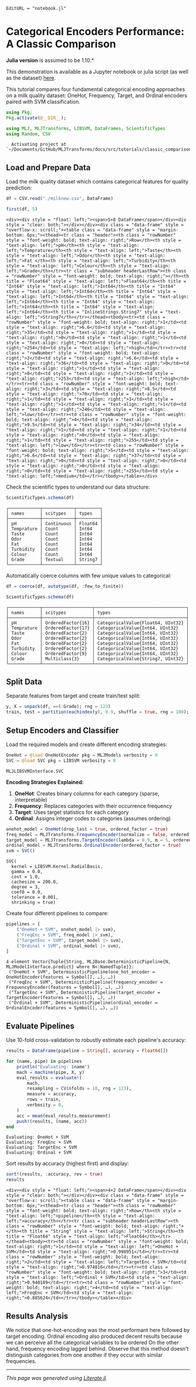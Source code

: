 ```@meta
EditURL = "notebook.jl"
```

# Categorical Encoders Performance: A Classic Comparison

**Julia version** is assumed to be 1.10.*

This demonstration is available as a Jupyter notebook or julia script (as well as the dataset)
[here](https://github.com/essamwise/MLJTransforms.jl/tree/main/docs/src/tutorials/classic_comparison).

This tutorial compares four fundamental categorical encoding approaches on a milk quality dataset:
OneHot, Frequency, Target, and Ordinal encoders paired with SVM classification.

````julia
using Pkg;
Pkg.activate(@__DIR__);

using MLJ, MLJTransforms, LIBSVM, DataFrames, ScientificTypes
using Random, CSV
````

````
  Activating project at `~/Documents/GitHub/MLJTransforms/docs/src/tutorials/classic_comparison`

````

## Load and Prepare Data
Load the milk quality dataset which contains categorical features for quality prediction:

````julia
df = CSV.read("./milknew.csv", DataFrame)

first(df, 5)
````

```@raw html
<div><div style = "float: left;"><span>5×8 DataFrame</span></div><div style = "clear: both;"></div></div><div class = "data-frame" style = "overflow-x: scroll;"><table class = "data-frame" style = "margin-bottom: 6px;"><thead><tr class = "header"><th class = "rowNumber" style = "font-weight: bold; text-align: right;">Row</th><th style = "text-align: left;">pH</th><th style = "text-align: left;">Temprature</th><th style = "text-align: left;">Taste</th><th style = "text-align: left;">Odor</th><th style = "text-align: left;">Fat </th><th style = "text-align: left;">Turbidity</th><th style = "text-align: left;">Colour</th><th style = "text-align: left;">Grade</th></tr><tr class = "subheader headerLastRow"><th class = "rowNumber" style = "font-weight: bold; text-align: right;"></th><th title = "Float64" style = "text-align: left;">Float64</th><th title = "Int64" style = "text-align: left;">Int64</th><th title = "Int64" style = "text-align: left;">Int64</th><th title = "Int64" style = "text-align: left;">Int64</th><th title = "Int64" style = "text-align: left;">Int64</th><th title = "Int64" style = "text-align: left;">Int64</th><th title = "Int64" style = "text-align: left;">Int64</th><th title = "InlineStrings.String7" style = "text-align: left;">String7</th></tr></thead><tbody><tr><td class = "rowNumber" style = "font-weight: bold; text-align: right;">1</td><td style = "text-align: right;">6.6</td><td style = "text-align: right;">35</td><td style = "text-align: right;">1</td><td style = "text-align: right;">0</td><td style = "text-align: right;">1</td><td style = "text-align: right;">0</td><td style = "text-align: right;">254</td><td style = "text-align: left;">high</td></tr><tr><td class = "rowNumber" style = "font-weight: bold; text-align: right;">2</td><td style = "text-align: right;">6.6</td><td style = "text-align: right;">36</td><td style = "text-align: right;">0</td><td style = "text-align: right;">1</td><td style = "text-align: right;">0</td><td style = "text-align: right;">1</td><td style = "text-align: right;">253</td><td style = "text-align: left;">high</td></tr><tr><td class = "rowNumber" style = "font-weight: bold; text-align: right;">3</td><td style = "text-align: right;">8.5</td><td style = "text-align: right;">70</td><td style = "text-align: right;">1</td><td style = "text-align: right;">1</td><td style = "text-align: right;">1</td><td style = "text-align: right;">1</td><td style = "text-align: right;">246</td><td style = "text-align: left;">low</td></tr><tr><td class = "rowNumber" style = "font-weight: bold; text-align: right;">4</td><td style = "text-align: right;">9.5</td><td style = "text-align: right;">34</td><td style = "text-align: right;">1</td><td style = "text-align: right;">1</td><td style = "text-align: right;">0</td><td style = "text-align: right;">1</td><td style = "text-align: right;">255</td><td style = "text-align: left;">low</td></tr><tr><td class = "rowNumber" style = "font-weight: bold; text-align: right;">5</td><td style = "text-align: right;">6.6</td><td style = "text-align: right;">37</td><td style = "text-align: right;">0</td><td style = "text-align: right;">0</td><td style = "text-align: right;">0</td><td style = "text-align: right;">0</td><td style = "text-align: right;">255</td><td style = "text-align: left;">medium</td></tr></tbody></table></div>
```

Check the scientific types to understand our data structure:

````julia
ScientificTypes.schema(df)
````

````
┌────────────┬────────────┬─────────┐
│ names      │ scitypes   │ types   │
├────────────┼────────────┼─────────┤
│ pH         │ Continuous │ Float64 │
│ Temprature │ Count      │ Int64   │
│ Taste      │ Count      │ Int64   │
│ Odor       │ Count      │ Int64   │
│ Fat        │ Count      │ Int64   │
│ Turbidity  │ Count      │ Int64   │
│ Colour     │ Count      │ Int64   │
│ Grade      │ Textual    │ String7 │
└────────────┴────────────┴─────────┘

````

Automatically coerce columns with few unique values to categorical:

````julia
df = coerce(df, autotype(df, :few_to_finite))

ScientificTypes.schema(df)
````

````
┌────────────┬───────────────────┬───────────────────────────────────┐
│ names      │ scitypes          │ types                             │
├────────────┼───────────────────┼───────────────────────────────────┤
│ pH         │ OrderedFactor{16} │ CategoricalValue{Float64, UInt32} │
│ Temprature │ OrderedFactor{17} │ CategoricalValue{Int64, UInt32}   │
│ Taste      │ OrderedFactor{2}  │ CategoricalValue{Int64, UInt32}   │
│ Odor       │ OrderedFactor{2}  │ CategoricalValue{Int64, UInt32}   │
│ Fat        │ OrderedFactor{2}  │ CategoricalValue{Int64, UInt32}   │
│ Turbidity  │ OrderedFactor{2}  │ CategoricalValue{Int64, UInt32}   │
│ Colour     │ OrderedFactor{9}  │ CategoricalValue{Int64, UInt32}   │
│ Grade      │ Multiclass{3}     │ CategoricalValue{String7, UInt32} │
└────────────┴───────────────────┴───────────────────────────────────┘

````

## Split Data
Separate features from target and create train/test split:

````julia
y, X = unpack(df, ==(:Grade); rng = 123)
train, test = partition(eachindex(y), 0.9, shuffle = true, rng = 100);
````

## Setup Encoders and Classifier
Load the required models and create different encoding strategies:

````julia
OneHot = @load OneHotEncoder pkg = MLJModels verbosity = 0
SVC = @load SVC pkg = LIBSVM verbosity = 0
````

````
MLJLIBSVMInterface.SVC
````

**Encoding Strategies Explained:**
1. **OneHot**: Creates binary columns for each category (sparse, interpretable)
2. **Frequency**: Replaces categories with their occurrence frequency
3. **Target**: Uses target statistics for each category
4. **Ordinal**: Assigns integer codes to categories (assumes ordering)

````julia
onehot_model = OneHot(drop_last = true, ordered_factor = true)
freq_model = MLJTransforms.FrequencyEncoder(normalize = false, ordered_factor = true)
target_model = MLJTransforms.TargetEncoder(lambda = 0.9, m = 5, ordered_factor = true)
ordinal_model = MLJTransforms.OrdinalEncoder(ordered_factor = true)
svm = SVC()
````

````
SVC(
  kernel = LIBSVM.Kernel.RadialBasis, 
  gamma = 0.0, 
  cost = 1.0, 
  cachesize = 200.0, 
  degree = 3, 
  coef0 = 0.0, 
  tolerance = 0.001, 
  shrinking = true)
````

Create four different pipelines to compare:

````julia
pipelines = [
    ("OneHot + SVM", onehot_model |> svm),
    ("FreqEnc + SVM", freq_model |> svm),
    ("TargetEnc + SVM", target_model |> svm),
    ("Ordinal + SVM", ordinal_model |> svm),
]
````

````
4-element Vector{Tuple{String, MLJBase.DeterministicPipeline{N, MLJModelInterface.predict} where N<:NamedTuple}}:
 ("OneHot + SVM", DeterministicPipeline(one_hot_encoder = OneHotEncoder(features = Symbol[], …), …))
 ("FreqEnc + SVM", DeterministicPipeline(frequency_encoder = FrequencyEncoder(features = Symbol[], …), …))
 ("TargetEnc + SVM", DeterministicPipeline(target_encoder = TargetEncoder(features = Symbol[], …), …))
 ("Ordinal + SVM", DeterministicPipeline(ordinal_encoder = OrdinalEncoder(features = Symbol[], …), …))
````

## Evaluate Pipelines
Use 10-fold cross-validation to robustly estimate each pipeline's accuracy:

````julia
results = DataFrame(pipeline = String[], accuracy = Float64[])

for (name, pipe) in pipelines
    println("Evaluating: $name")
    mach = machine(pipe, X, y)
    eval_results = evaluate!(
        mach,
        resampling = CV(nfolds = 10, rng = 123),
        measure = accuracy,
        rows = train,
        verbosity = 0,
    )
    acc = mean(eval_results.measurement)
    push!(results, (name, acc))
end
````

````
Evaluating: OneHot + SVM
Evaluating: FreqEnc + SVM
Evaluating: TargetEnc + SVM
Evaluating: Ordinal + SVM

````

Sort results by accuracy (highest first) and display:

````julia
sort!(results, :accuracy, rev = true)
results
````

```@raw html
<div><div style = "float: left;"><span>4×2 DataFrame</span></div><div style = "clear: both;"></div></div><div class = "data-frame" style = "overflow-x: scroll;"><table class = "data-frame" style = "margin-bottom: 6px;"><thead><tr class = "header"><th class = "rowNumber" style = "font-weight: bold; text-align: right;">Row</th><th style = "text-align: left;">pipeline</th><th style = "text-align: left;">accuracy</th></tr><tr class = "subheader headerLastRow"><th class = "rowNumber" style = "font-weight: bold; text-align: right;"></th><th title = "String" style = "text-align: left;">String</th><th title = "Float64" style = "text-align: left;">Float64</th></tr></thead><tbody><tr><td class = "rowNumber" style = "font-weight: bold; text-align: right;">1</td><td style = "text-align: left;">OneHot + SVM</td><td style = "text-align: right;">0.998951</td></tr><tr><td class = "rowNumber" style = "font-weight: bold; text-align: right;">2</td><td style = "text-align: left;">TargetEnc + SVM</td><td style = "text-align: right;">0.974816</td></tr><tr><td class = "rowNumber" style = "font-weight: bold; text-align: right;">3</td><td style = "text-align: left;">Ordinal + SVM</td><td style = "text-align: right;">0.940189</td></tr><tr><td class = "rowNumber" style = "font-weight: bold; text-align: right;">4</td><td style = "text-align: left;">FreqEnc + SVM</td><td style = "text-align: right;">0.885624</td></tr></tbody></table></div>
```

## Results Analysis
We notice that one-hot-encoding was the most performant here followed by target encoding.
Ordinal encoding also produced decent results because we can perceive all the categorical variables to be ordered
On the other hand, frequency encoding lagged behind. Observe that this method doesn't distinguish categories from one another if they occur with similar frequencies.

---

*This page was generated using [Literate.jl](https://github.com/fredrikekre/Literate.jl).*

